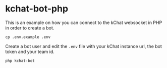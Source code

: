 # kchat-bot-php

This is an example on how you can connect to the kChat websocket in PHP in order to create a bot.

```shell
cp .env.example .env
```

Create a bot user and edit the `.env` file with your kChat instance url, the bot token and your team id.

```shell
php kchat-bot
```
